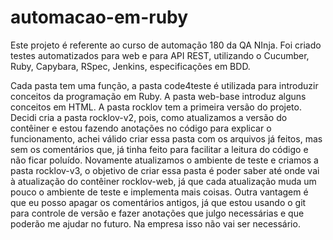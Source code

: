 # automacao-em-ruby
Este projeto é referente ao curso de automação 180 da QA NInja. Foi criado testes automatizados para web e para API REST, utilizando o Cucumber, Ruby, Capybara, RSpec, Jenkins, especificações em BDD.

Cada pasta tem uma função, a pasta code4teste é utilizada para introduzir conceitos da programação em Ruby. A pasta web-base introduz alguns conceitos em HTML. A pasta rocklov tem a primeira versão do projeto.
Decidi cria a pasta rocklov-v2, pois, como atualizamos a versão do contêiner e estou fazendo anotações no código para explicar o funcionamento, achei válido criar essa pasta com os arquivos já feitos, mas sem os comentários que, já tinha feito para facilitar a leitura do código e não ficar poluído.
Novamente atualizamos o ambiente de teste e criamos a pasta rocklov-v3, o objetivo de criar essa pasta é poder saber até onde vai à atualização do contêiner rocklov-web, já que cada atualização muda um pouco o ambiente de teste e implementa mais coisas. Outra vantagem é que eu posso apagar os comentários antigos, já que estou usando o git para controle de versão e fazer anotações que julgo necessárias e que poderão me ajudar no futuro. Na empresa isso não vai ser necessário.